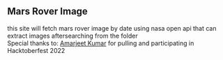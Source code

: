 <h2>Mars Rover Image</h2>
this site will fetch mars rover image by date using nasa open api that can extract images aftersearching from the folder
<br>
Special thanks to: <a href="https://github.com/Amarjeet-Kumar1">Amarjeet Kumar</a> for pulling and participating in Hacktoberfest 2022 
